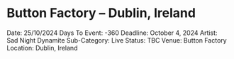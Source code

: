 # Button Factory – Dublin, Ireland

Date: 25/10/2024
Days To Event: -360
Deadline: October 4, 2024
Artist: Sad Night Dynamite
Sub-Category: Live
Status: TBC
Venue: Button Factory
Location: Dublin, Ireland